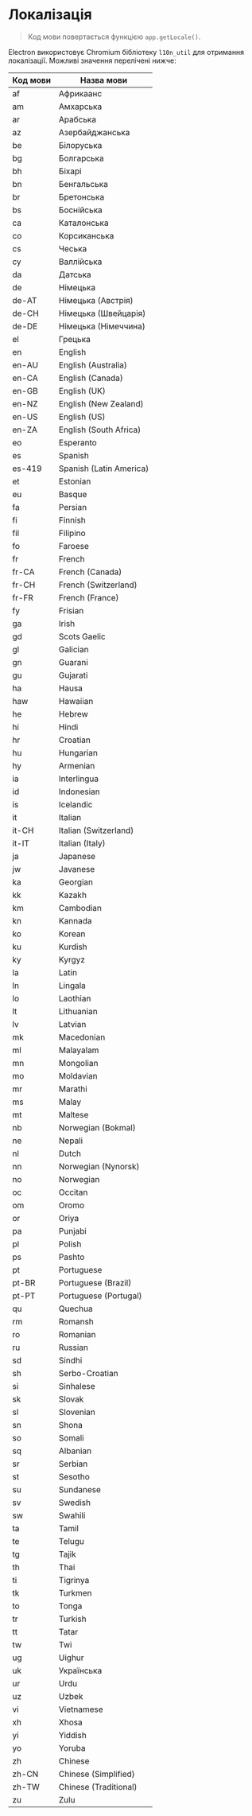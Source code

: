 # Локалізація

> Код мови повертається функцією `app.getLocale()`.

Electron використовує Chromium бібліотеку `l10n_util` для отримання локалізації. Можливі значення перелічені нижче:

| Код мови | Назва мови              |
| -------- | ----------------------- |
| af       | Африкаанс               |
| am       | Амхарська               |
| ar       | Арабська                |
| az       | Азербайджанська         |
| be       | Білоруська              |
| bg       | Болгарська              |
| bh       | Біхарі                  |
| bn       | Бенгальська             |
| br       | Бретонська              |
| bs       | Боснійська              |
| ca       | Каталонська             |
| co       | Корсиканська            |
| cs       | Чеська                  |
| cy       | Валлійська              |
| da       | Датська                 |
| de       | Німецька                |
| de-AT    | Німецька (Австрія)      |
| de-CH    | Німецька (Швейцарія)    |
| de-DE    | Німецька (Німеччина)    |
| el       | Грецька                 |
| en       | English                 |
| en-AU    | English (Australia)     |
| en-CA    | English (Canada)        |
| en-GB    | English (UK)            |
| en-NZ    | English (New Zealand)   |
| en-US    | English (US)            |
| en-ZA    | English (South Africa)  |
| eo       | Esperanto               |
| es       | Spanish                 |
| es-419   | Spanish (Latin America) |
| et       | Estonian                |
| eu       | Basque                  |
| fa       | Persian                 |
| fi       | Finnish                 |
| fil      | Filipino                |
| fo       | Faroese                 |
| fr       | French                  |
| fr-CA    | French (Canada)         |
| fr-CH    | French (Switzerland)    |
| fr-FR    | French (France)         |
| fy       | Frisian                 |
| ga       | Irish                   |
| gd       | Scots Gaelic            |
| gl       | Galician                |
| gn       | Guarani                 |
| gu       | Gujarati                |
| ha       | Hausa                   |
| haw      | Hawaiian                |
| he       | Hebrew                  |
| hi       | Hindi                   |
| hr       | Croatian                |
| hu       | Hungarian               |
| hy       | Armenian                |
| ia       | Interlingua             |
| id       | Indonesian              |
| is       | Icelandic               |
| it       | Italian                 |
| it-CH    | Italian (Switzerland)   |
| it-IT    | Italian (Italy)         |
| ja       | Japanese                |
| jw       | Javanese                |
| ka       | Georgian                |
| kk       | Kazakh                  |
| km       | Cambodian               |
| kn       | Kannada                 |
| ko       | Korean                  |
| ku       | Kurdish                 |
| ky       | Kyrgyz                  |
| la       | Latin                   |
| ln       | Lingala                 |
| lo       | Laothian                |
| lt       | Lithuanian              |
| lv       | Latvian                 |
| mk       | Macedonian              |
| ml       | Malayalam               |
| mn       | Mongolian               |
| mo       | Moldavian               |
| mr       | Marathi                 |
| ms       | Malay                   |
| mt       | Maltese                 |
| nb       | Norwegian (Bokmal)      |
| ne       | Nepali                  |
| nl       | Dutch                   |
| nn       | Norwegian (Nynorsk)     |
| no       | Norwegian               |
| oc       | Occitan                 |
| om       | Oromo                   |
| or       | Oriya                   |
| pa       | Punjabi                 |
| pl       | Polish                  |
| ps       | Pashto                  |
| pt       | Portuguese              |
| pt-BR    | Portuguese (Brazil)     |
| pt-PT    | Portuguese (Portugal)   |
| qu       | Quechua                 |
| rm       | Romansh                 |
| ro       | Romanian                |
| ru       | Russian                 |
| sd       | Sindhi                  |
| sh       | Serbo-Croatian          |
| si       | Sinhalese               |
| sk       | Slovak                  |
| sl       | Slovenian               |
| sn       | Shona                   |
| so       | Somali                  |
| sq       | Albanian                |
| sr       | Serbian                 |
| st       | Sesotho                 |
| su       | Sundanese               |
| sv       | Swedish                 |
| sw       | Swahili                 |
| ta       | Tamil                   |
| te       | Telugu                  |
| tg       | Tajik                   |
| th       | Thai                    |
| ti       | Tigrinya                |
| tk       | Turkmen                 |
| to       | Tonga                   |
| tr       | Turkish                 |
| tt       | Tatar                   |
| tw       | Twi                     |
| ug       | Uighur                  |
| uk       | Українська              |
| ur       | Urdu                    |
| uz       | Uzbek                   |
| vi       | Vietnamese              |
| xh       | Xhosa                   |
| yi       | Yiddish                 |
| yo       | Yoruba                  |
| zh       | Chinese                 |
| zh-CN    | Chinese (Simplified)    |
| zh-TW    | Chinese (Traditional)   |
| zu       | Zulu                    |